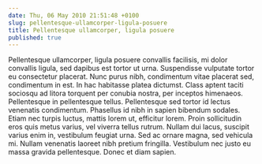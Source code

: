 ```yaml
---
date: Thu, 06 May 2010 21:51:48 +0100
slug: pellentesque-ullamcorper-ligula-posuere
title: Pellentesque ullamcorper, ligula posuere
published: true
---
```

Pellentesque ullamcorper, ligula posuere convallis facilisis, mi dolor convallis ligula, sed dapibus est tortor ut urna. Suspendisse vulputate tortor eu consectetur placerat. Nunc purus nibh, condimentum vitae placerat sed, condimentum in est. In hac habitasse platea dictumst. Class aptent taciti sociosqu ad litora torquent per conubia nostra, per inceptos himenaeos. Pellentesque in pellentesque tellus. Pellentesque sed tortor id lectus venenatis condimentum. Phasellus id nibh in sapien bibendum sodales. Etiam nec turpis luctus, mattis lorem ut, efficitur lorem. Proin sollicitudin eros quis metus varius, vel viverra tellus rutrum. Nullam dui lacus, suscipit varius enim in, vestibulum feugiat urna. Sed ac ornare magna, sed vehicula mi. Nullam venenatis laoreet nibh pretium fringilla. Vestibulum nec justo eu massa gravida pellentesque. Donec et diam sapien.
